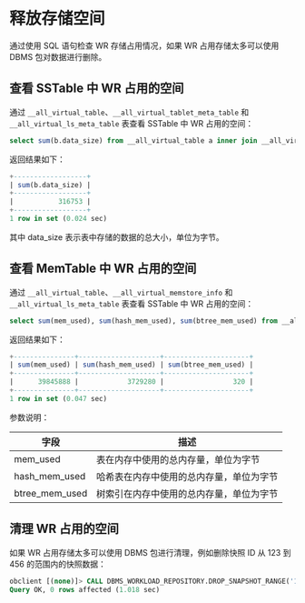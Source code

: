 # 释放存储空间

通过使用 SQL 语句检查 WR 存储占用情况，如果 WR 占用存储太多可以使用 DBMS 包对数据进行删除。

## 查看 SSTable 中 WR 占用的空间

通过 `__all_virtual_table`、`__all_virtual_tablet_meta_table` 和 `__all_virtual_ls_meta_table` 表查看 SSTable 中 WR 占用的空间：

```sql
select sum(b.data_size) from __all_virtual_table a inner join __all_virtual_tablet_meta_table b on a.tenant_id=b.tenant_id and a.tablet_id=b.tablet_id left join __all_virtual_ls_meta_table c on b.tenant_id=c.tenant_id and b.ls_id = c.ls_id and b.svr_ip=c.svr_ip and b.svr_port = c.svr_port where a.table_name like "__wr_%" and a.tablet_id != 0;
```

返回结果如下：

```sql
+------------------+
| sum(b.data_size) |
+------------------+
|           316753 |
+------------------+
1 row in set (0.024 sec)
```

其中 data_size 表示表中存储的数据的总大小，单位为字节。

## 查看 MemTable 中 WR 占用的空间

通过 `__all_virtual_table`、`__all_virtual_memstore_info` 和 `__all_virtual_ls_meta_table` 表查看 SSTable 中 WR 占用的空间：

```sql
select sum(mem_used), sum(hash_mem_used), sum(btree_mem_used) from __all_virtual_table a inner join __all_virtual_memstore_info b on a.tenant_id=b.tenant_id and a.tablet_id=b.tablet_id left join __all_virtual_ls_meta_table c on b.tenant_id=c.tenant_id and b.ls_id = c.ls_id and b.svr_ip=c.svr_ip and b.svr_port = c.svr_port where a.table_name like "__wr%" and a.tablet_id != 0;
```

返回结果如下：

```sql
+---------------+--------------------+---------------------+
| sum(mem_used) | sum(hash_mem_used) | sum(btree_mem_used) |
+---------------+--------------------+---------------------+
|      39845888 |            3729280 |                 320 |
+---------------+--------------------+---------------------+
1 row in set (0.047 sec)
```

参数说明：

| 字段 | 描述 |
|------|-----|
| mem_used | 表在内存中使用的总内存量，单位为字节 |
| hash_mem_used | 哈希表在内存中使用的总内存量，单位为字节|
| btree_mem_used | 树索引在内存中使用的总内存量，单位为字节 |

## 清理 WR 占用的空间

如果 WR 占用存储太多可以使用 DBMS 包进行清理，例如删除快照 ID 从 123 到 456 的范围内的快照数据：

```sql
obclient [(none)]> CALL DBMS_WORKLOAD_REPOSITORY.DROP_SNAPSHOT_RANGE('123','456');
Query OK, 0 rows affected (1.018 sec)
```

